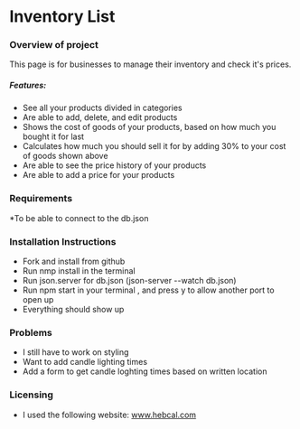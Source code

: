 # Inventory List
### Overview of project
This page is for businesses to manage their inventory and check it's prices.

##### Features:
   * See all your products divided in categories
   * Are able to add, delete, and edit products
   * Shows the cost of goods of your products, based on how much you bought it for last
   * Calculates how much you should sell it for by adding 30% to your cost of goods shown above
   * Are able to see the price history of your products
   * Are able to add a price for your products


### Requirements
*To be able to connect to the db.json

### Installation Instructions
* Fork and install from github
* Run nmp install in the terminal
* Run json.server for db.json (json-server --watch db.json)
* Run npm start in your terminal , and press y to allow another port to open up
* Everything should show up

### Problems
* I still have to work on styling
* Want to add candle lighting times
* Add a form to get candle loghting times based on written location

### Licensing
* I used the following website: 
        www.hebcal.com